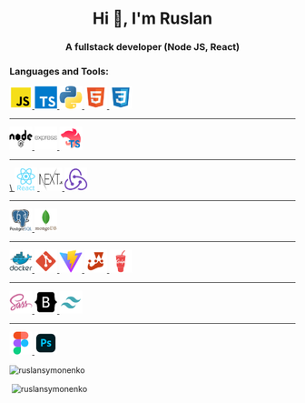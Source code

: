 <h1 align="center">Hi 👋, I'm Ruslan</h1>
<h3 align="center">A fullstack developer (Node JS, React)</h3>

<p align="left">
</p>

<h3 align="left">Languages and Tools:</h3>
<p align="left">
  <p>
    <a href="https://developer.mozilla.org/en-US/docs/Web/JavaScript" target="_blank" rel="noreferrer"> 
      <img src="./assets/js.svg" alt="javascript" width="40" height="40"/>
    </a>
    <a href="https://www.typescriptlang.org/" target="_blank" rel="noreferrer"> 
      <img src="./assets/typescript.svg" alt="typescritp" width="40" height="40"/>
    </a>
    <a href="https://www.python.org/" target="_blank" rel="noreferrer"> 
      <img src="./assets/python.png" alt="golang" width="40" height="40"/>
    </a>
    <a href="https://www.w3.org/html/" target="_blank" rel="noreferrer"> 
      <img src="./assets/html.svg" alt="golang" width="40" height="40"/>
   </a> 
    <a href="https://www.w3schools.com/css/" target="_blank" rel="noreferrer"> 
      <img src="./assets/css.svg" alt="golang" width="40" height="40"/>
    </a>
  </p>

  <hr>

  <p>
    <a href="https://nodejs.org" target="_blank" rel="noreferrer"> 
      <img src="./assets/node.svg" alt="node js" width="40" height="40"/>
    </a>
    <a href="https://expressjs.com" target="_blank" rel="noreferrer"> 
      <img src="./assets/express.svg" alt="express js" width="40" height="40"/>
    </a>
    <a href="https://nestjs.com/" target="_blank" rel="noreferrer">
      <img src="./assets/nest.svg" alt="nest" width="40" height="40"/>
    </a>
  </p>

  <hr>

  <p>
    <a href="https://reactjs.org/" target="_blank" rel="noreferrer">\
      <img src="./assets/react.svg" alt="react" width="40" height="40"/>
    </a>
    <a href="https://nextjs.org/" target="_blank" rel="noreferrer"> 
      <img src="./assets/nextjs.svg" alt="next js" width="40" height="40"/>
    </a>
    <a href="https://redux.js.org" target="_blank" rel="noreferrer"> 
      <img src="./assets/redux.svg" alt="redux" width="40" height="40"/>
    </a>
  </p>
  
  <hr>

  <p>
    <a href="https://www.postgresql.org" target="_blank" rel="noreferrer"> 
      <img src="./assets/postgresql.svg" alt="postgres" width="40" height="40"/>
    </a>
    <a href="https://www.mongodb.com/" target="_blank" rel="noreferrer"> 
      <img src="./assets/mongodb.svg" alt="moango db" width="40" height="40"/>
    </a>
  </p>

  <hr>

  <p>
    <a href="https://www.docker.com/" target="_blank" rel="noreferrer"> 
      <img src="./assets/docker.svg" alt="docker" width="40" height="40"/>
    </a>
    <a href="https://git-scm.com/" target="_blank" rel="noreferrer"> 
      <img src="./assets/git.svg" alt="git" width="40" height="40"/>
    </a>
    <a href="https://vite.dev/" target="_blank" rel="noreferrer"> 
      <img src="./assets/vitejs.svg" alt="vite" width="40" height="40"/>
    </a>
    <a href="https://jestjs.io" target="_blank" rel="noreferrer"> 
      <img src="./assets/jest.svg" alt="jest" width="40" height="40"/>
    </a> 
    <a href="https://gulpjs.com" target="_blank" rel="noreferrer"> 
      <img src="./assets/gulp.svg" alt="gulp" width="40" height="40"/>
    </a>
  </p>

  <hr>

  <p>
    <a href="https://sass-lang.com" target="_blank" rel="noreferrer"> 
      <img src="./assets/sass.svg" alt="sass" width="40" height="40"/>
    </a> 
    <a href="https://getbootstrap.com" target="_blank" rel="noreferrer"> 
      <img src="./assets/bootstrap.svg" alt="bootstrap" width="40" height="40"/>
    </a>
    <a href="https://tailwindcss.com/" target="_blank" rel="noreferrer"> 
      <img src="./assets/tailwind.svg" alt="taiwlind" width="40" height="40"/>
    </a>
  </p>

  <hr>

  <p>
    <a href="https://www.figma.com/" target="_blank" rel="noreferrer"> 
      <img src="./assets/figma.svg" alt="figma" width="40" height="40"/>
    </a> 
    <a href="https://www.photoshop.com/en" target="_blank" rel="noreferrer"> 
      <img src="./assets/ps.svg" alt="p[hotoshop" width="40" height="40"/>
    </a> 
  </p>




<p><img align="center" src="https://github-readme-stats.vercel.app/api/top-langs?username=ruslansymonenko&show_icons=true&locale=en&layout=compact" alt="ruslansymonenko" /></p>

<p>&nbsp;<img align="center" src="https://github-readme-stats.vercel.app/api?username=ruslansymonenko&show_icons=true&locale=en" alt="ruslansymonenko" /></p>


